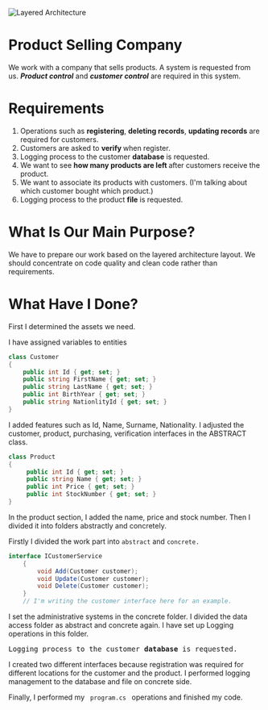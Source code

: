 	
![Layered Architecture](https://4.bp.blogspot.com/-pWUFlbiZUAI/Vx1XdepeCLI/AAAAAAAAAV4/unTNxfFZwUkiBHWFAMP29qfLzYRoKNOYwCLcB/s1600/layer.png)

<h1>Product Selling Company</h1>

<p>We work with a company that sells products. A system is requested from us. <b><i>Product control</i></b> and <b><i>customer control</i></b> are required in this system.</p>

<h1>Requirements</h1>

<ol>
<li>Operations such as <b>registering</b>, <b>deleting records</b>, <b>updating records</b> are required for customers.</li>
<li>Customers are asked to <b> verify </b> when register.</li>
<li>Logging process to the customer <b>database</b> is requested.</li>
<li>We want to see <b> how many products are left </b> after customers receive the product.</li>
<li>We want to associate its products with customers. (I'm talking about which customer bought which product.)</li>
<li>Logging process to the product <b>file</b> is requested.</li>
  </ol>
  
<h1>What Is Our Main Purpose?</h1>

<p> We have to prepare our work based on the layered architecture layout. We should concentrate on code quality and clean code rather than requirements.</p>

<h1>What Have I Done?</h1>

<p>First I determined the assets we need.</p>
<p>I have assigned variables to entities</p>

```cs
class Customer
{
    public int Id { get; set; }
    public string FirstName { get; set; }
    public string LastName { get; set; }
    public int BirthYear { get; set; }
    public string NationlityId { get; set; }
}
```
<p>I added features such as Id, Name, Surname, Nationality. 
I adjusted the customer, product, purchasing, verification interfaces in the ABSTRACT class.</p>


```cs
class Product
{
     public int Id { get; set; }
     public string Name { get; set; }
     public int Price { get; set; }
     public int StockNumber { get; set; }
}
```
<p>In the product section, I added the name, price and stock number.
Then I divided it into folders abstractly and concretely.

  Firstly I divided the work part into <code>abstract</code> and <code>concrete.</code></p>

```cs
interface ICustomerService
    {
        void Add(Customer customer);
        void Update(Customer customer);
        void Delete(Customer customer);
    }
    // I'm writing the customer interface here for an example.
```

<p>I set the administrative systems in the concrete folder. I divided the data access folder as abstract and concrete again. I have set up Logging operations in this folder. </p>
<pre>Logging process to the customer <b>database</b> is requested.</pre>
<p>I created two different interfaces because registration was required for different locations for the customer and the product. I performed logging management to the database and file on concrete side.</p>

<p>Finally, I performed my <code> program.cs </code> operations and finished my code.</p>
